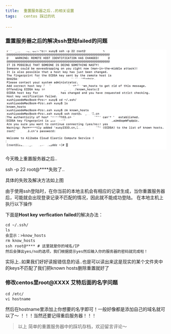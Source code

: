 ```yaml
---
title:	重置服务器之后..的相关设置
tags:	centos 踩过的坑

---
```


### 重置服务器之后的解决ssh登陆failed的问题

![failed!](/img/hosts-linked-failed.png)

今天晚上重置服务器之后..

ssh -p 22 root@****失败了..

具体的失败及解决方法如上图

由于使用ssh登陆时，在你当前的本地主机会有相应的记录生成，当你重置服务器后，可能就会出现登录记录不匹配的情况，因此就不能成功登陆。
在本地主机上执行以下操作

下面是**Host key verfication failed**的解决办法：
```
cd ~/.ssh/
ls
会显示：>know_hosts
rm know_hosts
ssh root@**** # 这里就是你的域名/IP
然后会弹出yes/no的选项，我们根据提示yes然后输入你的服务器的密码就完成啦！
```
实际上..如果我们好好读报错信息的话..也是可以读出来这是现实的某个文件夹中的keys不匹配了我们把known hosts删除重置就好了

### 修改centos里root@XXXX 艾特后面的名字问题
```
cd /etc/
vi hostname
```
然后在hostname里添加上你想要的名字即可！一般好像都是添加自己的域名就可以了～
！！！当然还要记得重启服务器！！！

> 以上 简单的重置服务器中的踩坑存档，欢迎留言评论～

